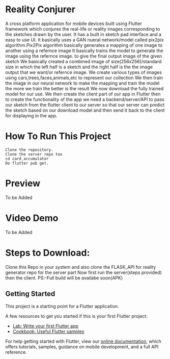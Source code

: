 # Reality Conjurer
A cross platform application for mobile devices built using Flutter framework
which conjures the real-life or reality images corresponding to the sketches
drawn by the user.
It has a built in sketch pad interface and a easy to use UI.
It basically uses a GAN nueral network/model called pix2pix algorithm.Pix2Pix algorithm
basically generates a mapping of one image to another using a refernce image
It basically trains the model to generate the image using the refernce image.
to give the final output image of the given sketch
We basically created a combined image of size(256x256)/standard size
in which the left half is a sketch and the right half is the the image output that we want/or
refernce image.
We create various types of images using cars,trees,faces,animals,etc to represent our collection
We then train the image in our neural network to make the mapping and train the model
the more we train the  better is the result
We now download the fully trained model for our use.
We then create the client part of our app in Flutter 
then to create the functionality of the app we need a backend/server/API to pass our sketch from the 
flutter client to our server so that our server can predict the sketch based on our download model
and then send it back to the client for displaying in the app.

# How To Run This Project

    Clone the repository.
    Clone the server repo too
    cd card_accumulator
    Do flutter pub get.
# Preview 
To be Added
# Video Demo
To be Added
# Steps to Download:
Clone this Repo in your system
and also clone the FLASK_API for reality generator repo for the server part
Now first run the server(steps provided)
then the client.
PS:-Full build will be availabe soon(APK)

## Getting Started

This project is a starting point for a Flutter application.

A few resources to get you started if this is your first Flutter project:

- [Lab: Write your first Flutter app](https://flutter.dev/docs/get-started/codelab)
- [Cookbook: Useful Flutter samples](https://flutter.dev/docs/cookbook)

For help getting started with Flutter, view our
[online documentation](https://flutter.dev/docs), which offers tutorials,
samples, guidance on mobile development, and a full API reference.


